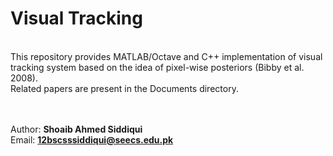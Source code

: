 <h1>Visual Tracking</h1> <br/>
This repository provides MATLAB/Octave and C++ implementation of visual tracking system based on the idea of pixel-wise posteriors (Bibby et al. 2008). <br/>
Related papers are present in the Documents directory.<br/>

<br/><br/> Author: <b>Shoaib Ahmed Siddiqui</b>
<br/> Email: <b>12bscsssiddiqui@seecs.edu.pk</b>